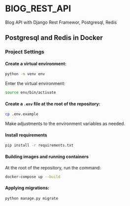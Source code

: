 # BlOG_REST_API
Blog API with Django Rest Framewor, Postgresql, Redis

## Postgresql and Redis in Docker

### Project Settings

#### Create a virtual environment:

```bash
python -m venv env
```

Enter the virtual environment:
```bash
source env/bin/activate
```

#### Create a `.env` file at the root of the repository:

```bash
cp .env.example
```
Make adjustments to the environment variables as needed.

#### Install requirements

```bash
pip install -r requirements.txt
```

#### Building images and running containers

At the root of the repository, run the command:

```bash
docker-compose up --build
```

#### Applying migrations:

```bash
python manage.py migrate
```




